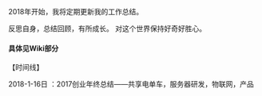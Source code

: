 2018年开始，我将定期更新我的工作总结。

反思自身，总结回顾，有所成长。
对这个世界保持好奇好胜心。

#### 具体见Wiki部分

【时间线】

2018-1-16日 ：2017创业年终总结——共享电单车，服务器研发，物联网，产品


